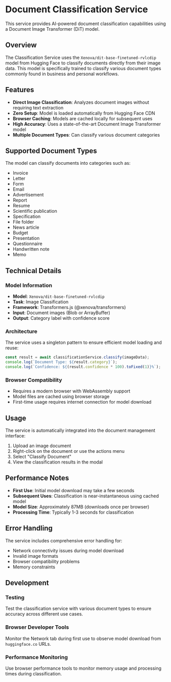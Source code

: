 # Document Classification Service

This service provides AI-powered document classification capabilities using a Document Image Transformer (DiT) model.

## Overview

The Classification Service uses the `Xenova/dit-base-finetuned-rvlcdip` model from Hugging Face to classify documents directly from their image data. This model is specifically trained to classify various document types commonly found in business and personal workflows.

## Features

- **Direct Image Classification**: Analyzes document images without requiring text extraction
- **Zero Setup**: Model is loaded automatically from Hugging Face CDN
- **Browser Caching**: Models are cached locally for subsequent uses
- **High Accuracy**: Uses a state-of-the-art Document Image Transformer model
- **Multiple Document Types**: Can classify various document categories

## Supported Document Types

The model can classify documents into categories such as:

- Invoice
- Letter
- Form
- Email
- Advertisement
- Report
- Resume
- Scientific publication
- Specification
- File folder
- News article
- Budget
- Presentation
- Questionnaire
- Handwritten note
- Memo

## Technical Details

### Model Information

- **Model**: `Xenova/dit-base-finetuned-rvlcdip`
- **Task**: Image Classification
- **Framework**: Transformers.js (@xenova/transformers)
- **Input**: Document images (Blob or ArrayBuffer)
- **Output**: Category label with confidence score

### Architecture

The service uses a singleton pattern to ensure efficient model loading and reuse:

```typescript
const result = await classificationService.classify(imageData);
console.log(`Document Type: ${result.category}`);
console.log(`Confidence: ${(result.confidence * 100).toFixed(1)}%`);
```

### Browser Compatibility

- Requires a modern browser with WebAssembly support
- Model files are cached using browser storage
- First-time usage requires internet connection for model download

## Usage

The service is automatically integrated into the document management interface:

1. Upload an image document
2. Right-click on the document or use the actions menu
3. Select "Classify Document"
4. View the classification results in the modal

## Performance Notes

- **First Use**: Initial model download may take a few seconds
- **Subsequent Uses**: Classification is near-instantaneous using cached model
- **Model Size**: Approximately 87MB (downloads once per browser)
- **Processing Time**: Typically 1-3 seconds for classification

## Error Handling

The service includes comprehensive error handling for:

- Network connectivity issues during model download
- Invalid image formats
- Browser compatibility problems
- Memory constraints

## Development

### Testing

Test the classification service with various document types to ensure accuracy across different use cases.

### Browser Developer Tools

Monitor the Network tab during first use to observe model download from `huggingface.co` URLs.

### Performance Monitoring

Use browser performance tools to monitor memory usage and processing times during classification.
